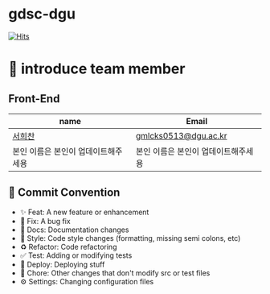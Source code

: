 # gdsc-dgu

[![Hits](https://hits.seeyoufarm.com/api/count/incr/badge.svg?url=https%3A%2F%2Fgithub.com%2FGDSC-DGU%2Fgdsc-dgu&count_bg=%23FFA300&title_bg=%23FFCA32&icon=&icon_color=%23E7E7E7&title=GDSC+DGU&edge_flat=true)](https://hits.seeyoufarm.com)



# 👋 introduce team member

## Front-End

| name                                    | Email                |
| --------------------------------------- | -------------------- |
| [서희찬](https://github.com/seochan99)  | gmlcks0513@dgu.ac.kr |
| 본인 이름은 본인이 업데이트해주세용 |  본인 이름은 본인이 업데이트해주세용  |

## 🎯 Commit Convention

- ✨ Feat: A new feature or enhancement
- 🐛 Fix: A bug fix
- 📝 Docs: Documentation changes
- 🎨 Style: Code style changes (formatting, missing semi colons, etc)
- ♻️ Refactor: Code refactoring
- ✅ Test: Adding or modifying tests
- 🚀 Deploy: Deploying stuff
- 🔧 Chore: Other changes that don't modify src or test files
- ⚙️ Settings: Changing configuration files
